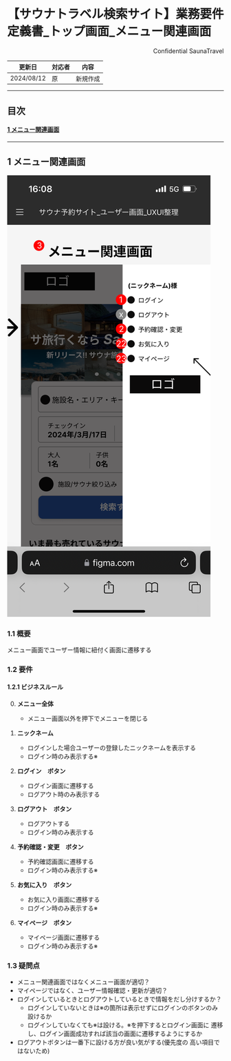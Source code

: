 # 【サウナトラベル検索サイト】業務要件定義書\_トップ画面\_メニュー関連画面

<div style="text-align: right;">
Confidential SaunaTravel
</div>

|更新日|対応者|内容|
|-|-|-|
| 2024/08/12 | 原 | 新規作成 |

***

## 目次
#### [1 メニュー関連画面](#anchor1)

***


<a id="anchor1"></a>

## 1 メニュー関連画面
![alt text](../image/menu_related.png)


### 1.1 概要

メニュー画面でユーザー情報に紐付く画面に遷移する

### 1.2 要件

#### 1.2.1 ビジネスルール


0. **メニュー全体**
   - メニュー画面以外を押下でメニューを閉じる

1. **ニックネーム**
   - ログインした場合ユーザーの登録したニックネームを表示する
   - ログイン時のみ表示する※

2. **ログイン　ボタン**
   - ログイン画面に遷移する
   - ログアウト時のみ表示する

3. **ログアウト　ボタン**
   - ログアウトする
   - ログイン時のみ表示する

4. **予約確認・変更　ボタン**
   - 予約確認画面に遷移する
   - ログイン時のみ表示する※

5. **お気に入り　ボタン**
   - お気に入り画面に遷移する
   - ログイン時のみ表示する※

6. **マイページ　ボタン**
   - マイページ画面に遷移する
   - ログイン時のみ表示する※


### 1.3 疑問点

<a id="anchor1"></a>
- メニュー関連画面ではなくメニュー画面が適切？
- マイページではなく、ユーザー情報確認・更新が適切？
- ログインしているときとログアウトしているときで情報をだし分けするか？   
  - ログインしていないときは※の箇所は表示せずにログインのボタンのみ設けるか
  - ログインしていなくても※は設ける。※を押下するとログイン画面に
  遷移し、ログイン画面成功すれば該当の画面に遷移するようにするか
- ログアウトボタンは一番下に設ける方が良い気がする(優先度の
高い項目ではないため)
